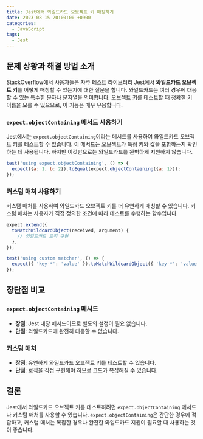 ```yaml
---
title: Jest에서 와일드카드 오브젝트 키 매칭하기
date: 2023-08-15 20:00:00 +0900
categories:
  - JavaScript
tags:
  - Jest
---
```


## 문제 상황과 해결 방법 소개

StackOverflow에서 사용자들은 자주 테스트 라이브러리 Jest에서 **와일드카드 오브젝트 키**를 어떻게 매칭할 수 있는지에 대한 질문을 합니다. 와일드카드는 여러 경우에 대응할 수 있는 특수한 문자나 문자열을 의미합니다. 오브젝트 키를 테스트할 때 정확한 키 이름을 모를 수 있으므로, 이 기능은 매우 유용합니다.

### `expect.objectContaining` 메서드 사용하기

Jest에서는 `expect.objectContaining`이라는 메서드를 사용하여 와일드카드 오브젝트 키를 테스트할 수 있습니다. 이 메서드는 오브젝트가 특정 키와 값을 포함하는지 확인하는 데 사용됩니다. 하지만 이것만으로는 와일드카드를 완벽하게 지원하지 않습니다.

```javascript
test('using expect.objectContaining', () => {
  expect({a: 1, b: 2}).toEqual(expect.objectContaining({a: 1}));
});
```

### 커스텀 매처 사용하기

커스텀 매처를 사용하여 와일드카드 오브젝트 키를 더 유연하게 매칭할 수 있습니다. 커스텀 매처는 사용자가 직접 정의한 조건에 따라 테스트를 수행하는 함수입니다.

```javascript
expect.extend({
  toMatchWildcardObject(received, argument) {
    // 와일드카드 로직 구현
  },
});

test('using custom matcher', () => {
  expect({ 'key-*': 'value' }).toMatchWildcardObject({ 'key-*': 'value' });
});
```

## 장단점 비교

### `expect.objectContaining` 메서드
- **장점**: Jest 내장 메서드이므로 별도의 설정이 필요 없습니다.
- **단점**: 와일드카드에 완전히 대응할 수 없습니다.

### 커스텀 매처
- **장점**: 유연하게 와일드카드 오브젝트 키를 테스트할 수 있습니다.
- **단점**: 로직을 직접 구현해야 하므로 코드가 복잡해질 수 있습니다.

## 결론

Jest에서 와일드카드 오브젝트 키를 테스트하려면 `expect.objectContaining` 메서드나 커스텀 매처를 사용할 수 있습니다. `expect.objectContaining`은 간단한 경우에 적합하고, 커스텀 매처는 복잡한 경우나 완전한 와일드카드 지원이 필요할 때 사용하는 것이 좋습니다.